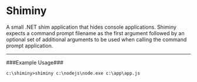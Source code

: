 Shiminy
=======

A small .NET shim application that hides console applications. Shiminy expects a command prompt filename as the first argument followed by an optional set of additional arguments to be used when calling the command prompt application.

---------------

###Example Usage###
	
	c:\shiminy>shiminy c:\nodejs\node.exe c:\app\app.js